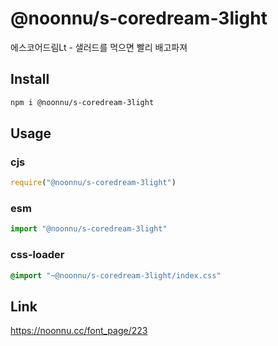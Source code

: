 # @noonnu/s-coredream-3light
에스코어드림Lt - 샐러드를 먹으면 빨리 배고파져

## Install
```sh
npm i @noonnu/s-coredream-3light
```
## Usage
### cjs
```js
require("@noonnu/s-coredream-3light")
```
### esm
```js
import "@noonnu/s-coredream-3light"
```
### css-loader
```css
@import "~@noonnu/s-coredream-3light/index.css"
```

## Link
https://noonnu.cc/font_page/223